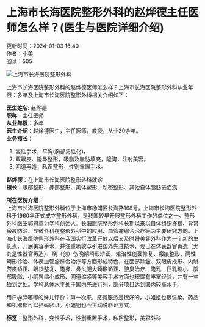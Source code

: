 # 上海市长海医院整形外科的赵烨德主任医师怎么样？(医生与医院详细介绍)

更新时间：2024-01-03 16:40  
作者：小美  
阅读：505  

![上海市长海医院整形外科](https://mbmyopia.com/uploads/images/20231207/7e6292dfc33d266098953c17ae1b8a79.png)

上海市长海医院整形外科的赵烨德医师怎么样？上海市长海医院整形外科从业年限：多年及上海市长海医院整形外科相关介绍如下：

**医生姓名**: 赵烨德  
**职称**：主任医师  
**从业年限**：多年  
**医生介绍**：赵烨德医生，主任医师，教授，从业30余年。  
**业务擅长**：  
1. 变性手术，平胸(胸部男性化)。  
2. 双眼皮、隆鼻整形，吸脂及脂肪填充，隆胸，注射美容。  
3. 阴道再造，私密整形，性别重置手术。

**赵烨德**：在上海市长海医院整形外科就诊  
**擅长**：眼部整形、鼻部整形、美体塑形、私密整形、其他自体脂肪去疤痕

**所在医院介绍**：  
上海市长海医院整形外科位于上海市杨浦区长海路168号，上海市长海医院整形外科于1960年正式成立整形外科，是我国较早开展整形外科工作的单位之一。整形外科医生郭恩覃为学科创始人。长海医院整形外科长期以来以自体组织移植、异常瘢痕防治、显微外科在整形外科中的应用、血管瘤综合治疗等为主要研究方向。上海市长海医院整形外科在我国实行改革开放以后又及时将美容外科作为一个新的生长点，开展美容手术，并注重吸收与引进国外先进技术，现已在体表器官再造（尤其是性器官再造）、烧（创）伤晚期畸形矫正、难治性创面修复、瘢痕整形、两性畸形诊治、体表血管瘤综合治疗等方面形成特色，在面部除皱、双眼皮成形、内眦赘皮矫正、眼袋整复、隆鼻、鼻尖肥大畸形矫正、腋臭治疗、隆乳、巨乳缩小、腹部吸脂、小阴唇缩小成形、阴道缩紧等美容手术方面也积累有丰富经验，并有一些独到之处。学科总体水平处于国内先进行列，部分项目达到国内较高水平。

用户@胖嘟嘟的妹儿评价：第一次来，感觉服务是很好的，小姐姐也很温柔。药品和机器都可以扫码验证。小姐姐也会主动说验证方式。  

**标签**：整形外科，变性手术，性别重置手术，私密整形，美容外科
